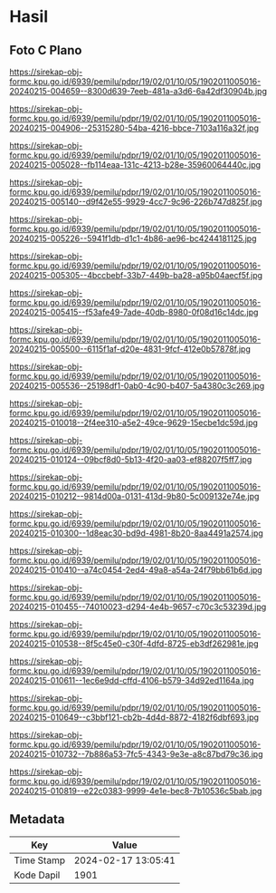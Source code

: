 # Hasil

## Foto C Plano

https://sirekap-obj-formc.kpu.go.id/6939/pemilu/pdpr/19/02/01/10/05/1902011005016-20240215-004659--8300d639-7eeb-481a-a3d6-6a42df30904b.jpg

https://sirekap-obj-formc.kpu.go.id/6939/pemilu/pdpr/19/02/01/10/05/1902011005016-20240215-004906--25315280-54ba-4216-bbce-7103a116a32f.jpg

https://sirekap-obj-formc.kpu.go.id/6939/pemilu/pdpr/19/02/01/10/05/1902011005016-20240215-005028--fb114eaa-131c-4213-b28e-35960064440c.jpg

https://sirekap-obj-formc.kpu.go.id/6939/pemilu/pdpr/19/02/01/10/05/1902011005016-20240215-005140--d9f42e55-9929-4cc7-9c96-226b747d825f.jpg

https://sirekap-obj-formc.kpu.go.id/6939/pemilu/pdpr/19/02/01/10/05/1902011005016-20240215-005226--5941f1db-d1c1-4b86-ae96-bc4244181125.jpg

https://sirekap-obj-formc.kpu.go.id/6939/pemilu/pdpr/19/02/01/10/05/1902011005016-20240215-005305--4bccbebf-33b7-449b-ba28-a95b04aecf5f.jpg

https://sirekap-obj-formc.kpu.go.id/6939/pemilu/pdpr/19/02/01/10/05/1902011005016-20240215-005415--f53afe49-7ade-40db-8980-0f08d16c14dc.jpg

https://sirekap-obj-formc.kpu.go.id/6939/pemilu/pdpr/19/02/01/10/05/1902011005016-20240215-005500--6115f1af-d20e-4831-9fcf-412e0b57878f.jpg

https://sirekap-obj-formc.kpu.go.id/6939/pemilu/pdpr/19/02/01/10/05/1902011005016-20240215-005536--25198df1-0ab0-4c90-b407-5a4380c3c269.jpg

https://sirekap-obj-formc.kpu.go.id/6939/pemilu/pdpr/19/02/01/10/05/1902011005016-20240215-010018--2f4ee310-a5e2-49ce-9629-15ecbe1dc59d.jpg

https://sirekap-obj-formc.kpu.go.id/6939/pemilu/pdpr/19/02/01/10/05/1902011005016-20240215-010124--09bcf8d0-5b13-4f20-aa03-ef88207f5ff7.jpg

https://sirekap-obj-formc.kpu.go.id/6939/pemilu/pdpr/19/02/01/10/05/1902011005016-20240215-010212--9814d00a-0131-413d-9b80-5c009132e74e.jpg

https://sirekap-obj-formc.kpu.go.id/6939/pemilu/pdpr/19/02/01/10/05/1902011005016-20240215-010300--1d8eac30-bd9d-4981-8b20-8aa4491a2574.jpg

https://sirekap-obj-formc.kpu.go.id/6939/pemilu/pdpr/19/02/01/10/05/1902011005016-20240215-010410--a74c0454-2ed4-49a8-a54a-24f79bb61b6d.jpg

https://sirekap-obj-formc.kpu.go.id/6939/pemilu/pdpr/19/02/01/10/05/1902011005016-20240215-010455--74010023-d294-4e4b-9657-c70c3c53239d.jpg

https://sirekap-obj-formc.kpu.go.id/6939/pemilu/pdpr/19/02/01/10/05/1902011005016-20240215-010538--8f5c45e0-c30f-4dfd-8725-eb3df262981e.jpg

https://sirekap-obj-formc.kpu.go.id/6939/pemilu/pdpr/19/02/01/10/05/1902011005016-20240215-010611--1ec6e9dd-cffd-4106-b579-34d92ed1164a.jpg

https://sirekap-obj-formc.kpu.go.id/6939/pemilu/pdpr/19/02/01/10/05/1902011005016-20240215-010649--c3bbf121-cb2b-4d4d-8872-4182f6dbf693.jpg

https://sirekap-obj-formc.kpu.go.id/6939/pemilu/pdpr/19/02/01/10/05/1902011005016-20240215-010732--7b886a53-7fc5-4343-9e3e-a8c87bd79c36.jpg

https://sirekap-obj-formc.kpu.go.id/6939/pemilu/pdpr/19/02/01/10/05/1902011005016-20240215-010819--e22c0383-9999-4e1e-bec8-7b10536c5bab.jpg


## Metadata

| Key        | Value               |
| ---------- | ------------------- |
| Time Stamp | 2024-02-17 13:05:41 |
| Kode Dapil | 1901                |



